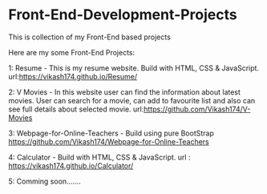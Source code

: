 # Front-End-Development-Projects
This is collection of my Front-End based projects


Here are my some Front-End Projects:

1: Resume - This is my resume website. Build with HTML, CSS & JavaScript.
         url:https://vikash174.github.io/Resume/

2: V Movies - In this website user can find the information about latest movies. User can search for a movie, can add to favourite list and also can see full details about selected movie.
        url:https://github.com/Vikash174/V-Movies
        
3:  Webpage-for-Online-Teachers  - Build using pure BootStrap
    https://github.com/Vikash174/Webpage-for-Online-Teachers        

4: Calculator - Build with HTML, CSS & JavaScript.
       url : https://vikash174.github.io/Calculator/

5: Comming soon.......
              
